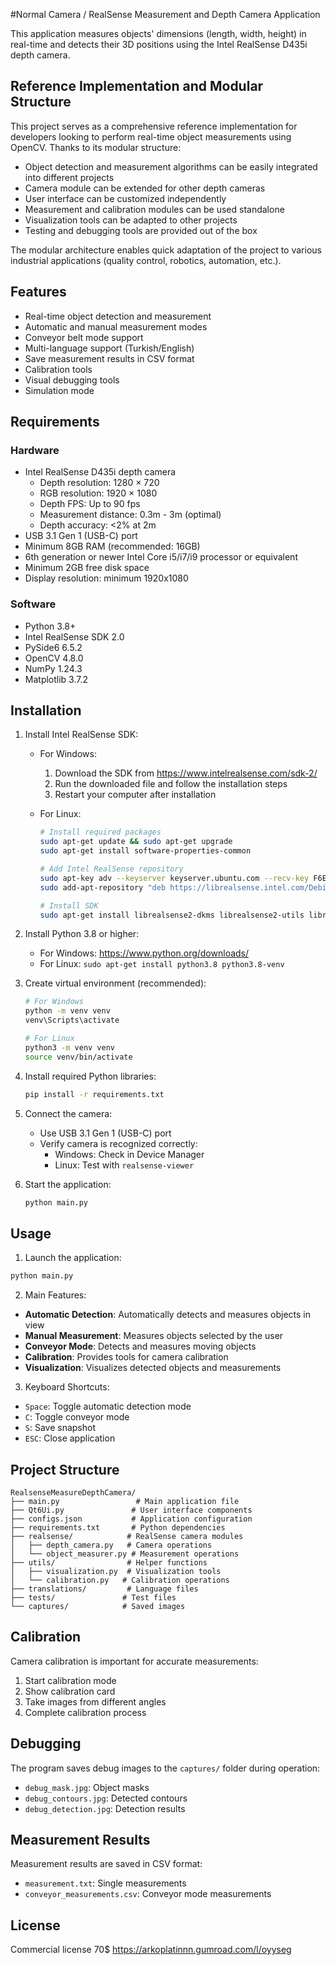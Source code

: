 #Normal Camera / RealSense Measurement and Depth Camera Application

This application measures objects' dimensions (length, width, height) in real-time and detects their 3D positions using the Intel RealSense D435i depth camera.

## Reference Implementation and Modular Structure

This project serves as a comprehensive reference implementation for developers looking to perform real-time object measurements using OpenCV. Thanks to its modular structure:

- Object detection and measurement algorithms can be easily integrated into different projects
- Camera module can be extended for other depth cameras
- User interface can be customized independently
- Measurement and calibration modules can be used standalone
- Visualization tools can be adapted to other projects
- Testing and debugging tools are provided out of the box

The modular architecture enables quick adaptation of the project to various industrial applications (quality control, robotics, automation, etc.).

## Features

- Real-time object detection and measurement
- Automatic and manual measurement modes
- Conveyor belt mode support
- Multi-language support (Turkish/English)
- Save measurement results in CSV format
- Calibration tools
- Visual debugging tools
- Simulation mode

## Requirements

### Hardware
- Intel RealSense D435i depth camera
  - Depth resolution: 1280 × 720
  - RGB resolution: 1920 × 1080
  - Depth FPS: Up to 90 fps
  - Measurement distance: 0.3m - 3m (optimal)
  - Depth accuracy: <2% at 2m
- USB 3.1 Gen 1 (USB-C) port
- Minimum 8GB RAM (recommended: 16GB)
- 6th generation or newer Intel Core i5/i7/i9 processor or equivalent
- Minimum 2GB free disk space
- Display resolution: minimum 1920x1080

### Software
- Python 3.8+
- Intel RealSense SDK 2.0
- PySide6 6.5.2
- OpenCV 4.8.0
- NumPy 1.24.3
- Matplotlib 3.7.2

## Installation

1. Install Intel RealSense SDK:
   - For Windows:
     1. Download the SDK from https://www.intelrealsense.com/sdk-2/
     2. Run the downloaded file and follow the installation steps
     3. Restart your computer after installation
   
   - For Linux:
     ```bash
     # Install required packages
     sudo apt-get update && sudo apt-get upgrade
     sudo apt-get install software-properties-common
     
     # Add Intel RealSense repository
     sudo apt-key adv --keyserver keyserver.ubuntu.com --recv-key F6E65AC044F831AC80A06380C8B3A55A6F3EFCDE
     sudo add-apt-repository "deb https://librealsense.intel.com/Debian/apt-repo $(lsb_release -cs) main"
     
     # Install SDK
     sudo apt-get install librealsense2-dkms librealsense2-utils librealsense2-dev
     ```

2. Install Python 3.8 or higher:
   - For Windows: https://www.python.org/downloads/
   - For Linux: `sudo apt-get install python3.8 python3.8-venv`

3. Create virtual environment (recommended):
   ```bash
   # For Windows
   python -m venv venv
   venv\Scripts\activate
   
   # For Linux
   python3 -m venv venv
   source venv/bin/activate
   ```

4. Install required Python libraries:
   ```bash
   pip install -r requirements.txt
   ```

5. Connect the camera:
   - Use USB 3.1 Gen 1 (USB-C) port
   - Verify camera is recognized correctly:
     - Windows: Check in Device Manager
     - Linux: Test with `realsense-viewer`

6. Start the application:
   ```bash
   python main.py
   ```

## Usage

1. Launch the application:
```bash
python main.py
```

2. Main Features:
- **Automatic Detection**: Automatically detects and measures objects in view
- **Manual Measurement**: Measures objects selected by the user
- **Conveyor Mode**: Detects and measures moving objects
- **Calibration**: Provides tools for camera calibration
- **Visualization**: Visualizes detected objects and measurements

3. Keyboard Shortcuts:
- `Space`: Toggle automatic detection mode
- `C`: Toggle conveyor mode
- `S`: Save snapshot
- `ESC`: Close application

## Project Structure

```
RealsenseMeasureDepthCamera/
├── main.py                 # Main application file
├── Qt6Ui.py               # User interface components
├── configs.json           # Application configuration
├── requirements.txt       # Python dependencies
├── realsense/            # RealSense camera modules
│   ├── depth_camera.py   # Camera operations
│   └── object_measurer.py # Measurement operations
├── utils/                # Helper functions
│   ├── visualization.py  # Visualization tools
│   └── calibration.py   # Calibration operations
├── translations/         # Language files
├── tests/               # Test files
└── captures/            # Saved images
```

## Calibration

Camera calibration is important for accurate measurements:

1. Start calibration mode
2. Show calibration card
3. Take images from different angles
4. Complete calibration process

## Debugging

The program saves debug images to the `captures/` folder during operation:
- `debug_mask.jpg`: Object masks
- `debug_contours.jpg`: Detected contours
- `debug_detection.jpg`: Detection results

## Measurement Results

Measurement results are saved in CSV format:
- `measurement.txt`: Single measurements
- `conveyor_measurements.csv`: Conveyor mode measurements

## License

Commercial license 70$
https://arkoplatinnn.gumroad.com/l/oyyseg
